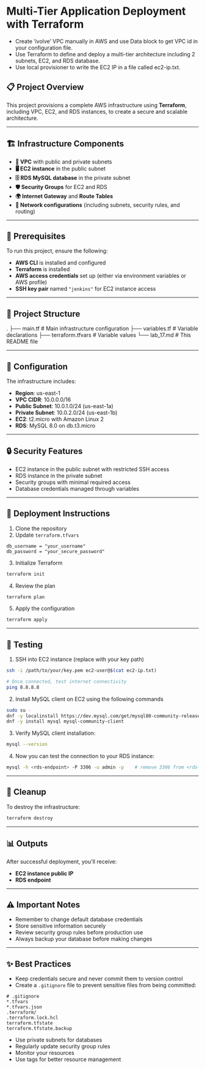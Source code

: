 # Multi-Tier Application Deployment with Terraform

- Create ‘ivolve’ VPC manually in AWS and use Data block to get VPC id in your configuration file. 
- Use Terraform to define and deploy a multi-tier architecture including 2 subnets, EC2, and RDS database. 
- Use local provisioner to write the EC2 IP in a file called ec2-ip.txt.

## 📋 Project Overview
This project provisions a complete AWS infrastructure using **Terraform**, including VPC, EC2, and RDS instances, to create a secure and scalable architecture.

---

## 🏗️ Infrastructure Components

- **🔸 VPC** with public and private subnets
- **🖥️ EC2 instance** in the public subnet
- **🗄️ RDS MySQL database** in the private subnet
- **🛡️ Security Groups** for EC2 and RDS
- **🌍 Internet Gateway** and **Route Tables**
- **🔌 Network configurations** (including subnets, security rules, and routing)

---

## 🚀 Prerequisites

To run this project, ensure the following:

- **AWS CLI** is installed and configured
- **Terraform** is installed
- **AWS access credentials** set up (either via environment variables or AWS profile)
- **SSH key pair** named `"jenkins"` for EC2 instance access

---

## 📁 Project Structure
.
├── main.tf          # Main infrastructure configuration
├── variables.tf     # Variable declarations
├── terraform.tfvars # Variable values
└── lab_17.md       # This README file

---

## 🔧 Configuration

The infrastructure includes:

- **Region**: us-east-1
- **VPC CIDR**: 10.0.0.0/16
- **Public Subnet**: 10.0.1.0/24 (us-east-1a)
- **Private Subnet**: 10.0.2.0/24 (us-east-1b)
- **EC2**: t2.micro with Amazon Linux 2
- **RDS**: MySQL 8.0 on db.t3.micro

---

## 🔒 Security Features

- EC2 instance in the public subnet with restricted SSH access
- RDS instance in the private subnet
- Security groups with minimal required access
- Database credentials managed through variables

---

## 🚀 Deployment Instructions

1. Clone the repository
2. Update `terraform.tfvars`
```hcl
db_username = "your_username"
db_password = "your_secure_password"
```
3. Initialize Terraform
```bash
terraform init
```
4. Review the plan
```bash
terraform plan
```
5. Apply the configuration
```bash
terraform apply
```

---

## 🧪 Testing

1. SSH into EC2 instance (replace with your key path)
```bash
ssh -i /path/to/your/key.pem ec2-user@$(cat ec2-ip.txt)

# Once connected, test internet connectivity
ping 8.8.8.8
```
2. Install MySQL client on EC2 using the following commands
```bash
sudo su -
dnf -y localinstall https://dev.mysql.com/get/mysql80-community-release-el9-4.noarch.rpm
dnf -y install mysql mysql-community-client
```
3. Verify MySQL client installation:
```bash
mysql --version
```

4. Now you can test the connection to your RDS instance:
```bash
mysql -h <rds-endpoint> -P 3306 -u admin -p    # remove 3306 from <rds-endpoint>
```

---

## 🧹 Cleanup
To destroy the infrastructure:
```bash
terraform destroy
```

---

## 📊 Outputs

After successful deployment, you'll receive:

- **EC2 instance public IP**
- **RDS endpoint**

---

## ⚠️ Important Notes

- Remember to change default database credentials
- Store sensitive information securely
- Review security group rules before production use
- Always backup your database before making changes

---

## ✨ Best Practices

- Keep credentials secure and never commit them to version control
-  Create a `.gitignore` file to prevent sensitive files from being committed:
  ```
# .gitignore
*.tfvars
*.tfvars.json
.terraform/
.terraform.lock.hcl
terraform.tfstate
terraform.tfstate.backup
  ```
- Use private subnets for databases
- Regularly update security group rules
- Monitor your resources
- Use tags for better resource management
